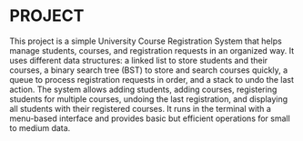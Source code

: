 # PROJECT
This project is a simple University Course Registration System that helps manage students, courses, and registration requests in an organized way. It uses different data structures: a linked list to store students and their courses, a binary search tree (BST) to store and search courses quickly, a queue to process registration requests in order, and a stack to undo the last action. The system allows adding students, adding courses, registering students for multiple courses, undoing the last registration, and displaying all students with their registered courses. It runs in the terminal with a menu-based interface and provides basic but efficient operations for small to medium data.

